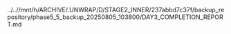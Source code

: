 ../..//mnt/h/ARCHIVE/.UNWRAP/D/STAGE2_INNER/237abbd7c37f/backup_repository/phase5_5_backup_20250805_103800/DAY3_COMPLETION_REPORT.md